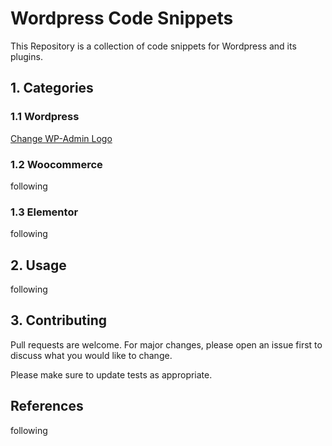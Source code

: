 # Wordpress Code Snippets

This Repository is a collection of code snippets for Wordpress and its plugins.

## 1. Categories

### 1.1 Wordpress

[Change WP-Admin Logo](../wordpress/php/wp-change-wp-admin-logophp)

### 1.2 Woocommerce

following

### 1.3 Elementor

following

## 2. Usage

following

## 3. Contributing

Pull requests are welcome. For major changes, please open an issue first to discuss what you would like to change.

Please make sure to update tests as appropriate.

## References

following
